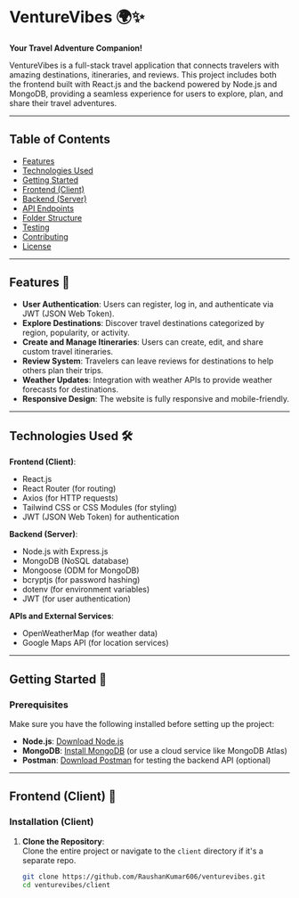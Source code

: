 # VentureVibes 🌍✨  
**Your Travel Adventure Companion!**  

VentureVibes is a full-stack travel application that connects travelers with amazing destinations, itineraries, and reviews. This project includes both the frontend built with React.js and the backend powered by Node.js and MongoDB, providing a seamless experience for users to explore, plan, and share their travel adventures.

---

## Table of Contents  
- [Features](#features)
- [Technologies Used](#technologies-used)
- [Getting Started](#getting-started)
- [Frontend (Client)](#frontend-client)
- [Backend (Server)](#backend-server)
- [API Endpoints](#api-endpoints)
- [Folder Structure](#folder-structure)
- [Testing](#testing)
- [Contributing](#contributing)
- [License](#license)

---

## Features 🚀  
- **User Authentication**: Users can register, log in, and authenticate via JWT (JSON Web Token).  
- **Explore Destinations**: Discover travel destinations categorized by region, popularity, or activity.  
- **Create and Manage Itineraries**: Users can create, edit, and share custom travel itineraries.  
- **Review System**: Travelers can leave reviews for destinations to help others plan their trips.  
- **Weather Updates**: Integration with weather APIs to provide weather forecasts for destinations.  
- **Responsive Design**: The website is fully responsive and mobile-friendly.

---

## Technologies Used 🛠️  

**Frontend (Client)**:  
- React.js  
- React Router (for routing)  
- Axios (for HTTP requests)  
- Tailwind CSS or CSS Modules (for styling)  
- JWT (JSON Web Token) for authentication  

**Backend (Server)**:  
- Node.js with Express.js  
- MongoDB (NoSQL database)  
- Mongoose (ODM for MongoDB)  
- bcryptjs (for password hashing)  
- dotenv (for environment variables)  
- JWT (for user authentication)  

**APIs and External Services**:  
- OpenWeatherMap (for weather data)  
- Google Maps API (for location services)

---

## Getting Started 🚀  

### Prerequisites  
Make sure you have the following installed before setting up the project:  
- **Node.js**: [Download Node.js](https://nodejs.org/)  
- **MongoDB**: [Install MongoDB](https://www.mongodb.com/try/download/community) (or use a cloud service like MongoDB Atlas)  
- **Postman**: [Download Postman](https://www.postman.com/) for testing the backend API (optional)

---

## Frontend (Client) 🎨  

### Installation (Client)  
1. **Clone the Repository**:  
   Clone the entire project or navigate to the `client` directory if it's a separate repo.  
   ```bash
   git clone https://github.com/RaushanKumar606/venturevibes.git
   cd venturevibes/client
